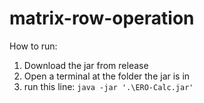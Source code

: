 # matrix-row-operation

How to run:
1. Download the jar from release
2. Open a terminal at the folder the jar is in
3. run this line: `java -jar '.\ERO-Calc.jar'`

